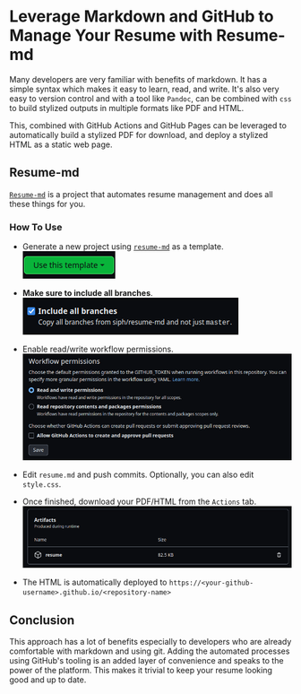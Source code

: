# Leverage Markdown and GitHub to Manage Your Resume with Resume-md
Many developers are very familiar with benefits of markdown. It has a simple
syntax which makes it easy to learn, read, and write. It's also very easy to
version control and with a tool like `Pandoc`, can be combined with `css` to
build stylized outputs in multiple formats like PDF and HTML.

This, combined with GitHub Actions and GitHub Pages can be leveraged to
automatically build a stylized PDF for download, and deploy a stylized HTML as
a static web page.

## Resume-md
[`Resume-md`](https://www.github.com/siph/resume-md) is a project
that automates resume management and does all these things for you.

### How To Use
- Generate a new project using
  [`resume-md`](https://www.github.com/siph/resume-md) as a template.  
  ![template](./template.png)

- **Make sure to include all branches**.  
  ![branches](./branches.png)

- Enable read/write workflow permissions.  
  ![permissions](./permissions.png)

- Edit `resume.md` and push commits. Optionally, you can also edit
  `style.css`.

- Once finished, download your PDF/HTML from the `Actions` tab.  
  ![artifacts](./artifacts.png)

- The HTML is automatically deployed to
  `https://<your-github-username>.github.io/<repository-name>`

## Conclusion
This approach has a lot of benefits especially to developers who are already
comfortable with markdown and using git. Adding the automated processes using
GitHub's tooling is an added layer of convenience and speaks to the power of
the platform. This makes it trivial to keep your resume looking good and up
to date.
